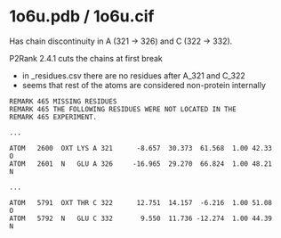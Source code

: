 


# 1o6u.pdb / 1o6u.cif

Has chain discontinuity in A (321 -> 326) and C (322 -> 332).

P2Rank 2.4.1 cuts the chains at first break
* in _residues.csv there are no residues after A_321 and C_322
* seems that rest of the atoms are considered non-protein internally

~~~pdb
REMARK 465 MISSING RESIDUES                                                     
REMARK 465 THE FOLLOWING RESIDUES WERE NOT LOCATED IN THE                       
REMARK 465 EXPERIMENT.

...

ATOM   2600  OXT LYS A 321      -8.657  30.373  61.568  1.00 42.33           O  
ATOM   2601  N   GLU A 326     -16.965  29.270  66.824  1.00 48.21           N  

...

ATOM   5791  OXT THR C 322      12.751  14.157  -6.216  1.00 51.08           O  
ATOM   5792  N   GLU C 332       9.550  11.736 -12.274  1.00 44.39           N  
~~~


